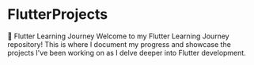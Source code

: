 # FlutterProjects
🚀 Flutter Learning Journey  Welcome to my Flutter Learning Journey repository! This is where I document my progress and showcase the projects I've been working on as I delve deeper into Flutter development.
